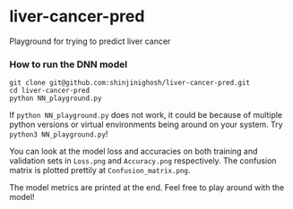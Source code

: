 # liver-cancer-pred

Playground for trying to predict liver cancer

### How to run the DNN model

    git clone git@github.com:shinjinighosh/liver-cancer-pred.git
    cd liver-cancer-pred
    python NN_playground.py

If `python NN_playground.py` does not work, it could be because of multiple python versions or virtual environments being around on your system. Try `python3 NN_playground.py`!

You can look at the model loss and accuracies on both training and validation sets in `Loss.png` and `Accuracy.png` respectively. The confusion matrix is plotted prettily at `Confusion_matrix.png`.

The model metrics are printed at the end. Feel free to play around with the model!
